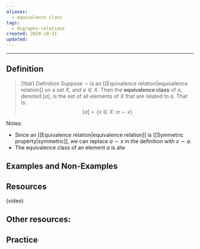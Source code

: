 ```yaml
---
aliases:
  - equivalence class
tags:
  - digraphs-relations
created: 2024-10-31
updated:
---
```

---
## Definition 

> [!tldr] Definition
> Suppose $\sim$ is an [[Equivalence relation|equivalence relation]] on a set $X$, and $a \in X$. Then the **equivalence class** of $a$, denoted $[a]$,  is the set of all elements of $X$ that are related to $a$. That is: 
> $$[a] = \{ x \in X \, : \, a \sim x \}$$

Notes: 
- Since an [[Equivalence relation|equivalence relation]] is [[Symmetric property|symmetric]], we can replace $a \sim x$ in the definition with $x \sim a$. 
- The equivalence class of an element $a$ is alw

## Examples and Non-Examples

## Resources 

(video)

Other resources: 
- 

## Practice 
